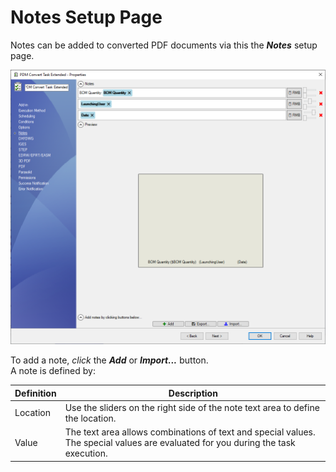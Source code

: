 # Notes Setup Page

Notes can be added to converted PDF documents via this the ***Notes*** setup page.

<p align="center">
  <img src="../images/pdmconverttaskextendednotessetuppage.png" alt="Notes Setup Page" width="800">
</p>

To add a note, *click* the ***Add*** or ***Import...*** button.  
A note is defined by:

|Definition|Description|
|---|---|
|Location|Use the sliders on the right side of the note text area to define the location.|
|Value|The text area allows combinations of text and special values. The special values are evaluated for you during the task execution.|

